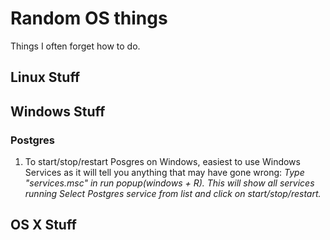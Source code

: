 # Random OS things
Things I often forget how to do.

## Linux Stuff


## Windows Stuff

### Postgres
1. To start/stop/restart Posgres on Windows, easiest to use Windows Services as it will tell you anything that may have gone wrong: 
	*Type "services.msc" in run popup(windows + R). This will show all services running Select Postgres service from list and click on start/stop/restart.*

## OS X Stuff
